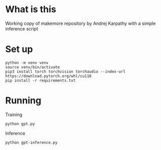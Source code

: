 # What is this

Working copy of makemore repository by Andrej Karpathy with a simple inference script

# Set up

```
python -m venv venv
source venv/bin/activate
pip3 install torch torchvision torchaudio --index-url https://download.pytorch.org/whl/cu118
pip install -r requirements.txt
```

# Running

Training

```
python gpt.py
```

Inference

```
python gpt-inference.py
```
